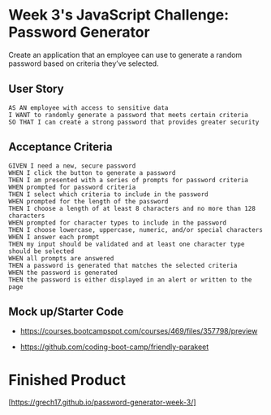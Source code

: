 # Week 3's JavaScript Challenge: Password Generator
Create an application that an employee can use to generate a random password based on criteria they’ve selected.

## User Story
```
AS AN employee with access to sensitive data
I WANT to randomly generate a password that meets certain criteria
SO THAT I can create a strong password that provides greater security
```

## Acceptance Criteria
```
GIVEN I need a new, secure password
WHEN I click the button to generate a password
THEN I am presented with a series of prompts for password criteria
WHEN prompted for password criteria
THEN I select which criteria to include in the password
WHEN prompted for the length of the password
THEN I choose a length of at least 8 characters and no more than 128 characters
WHEN prompted for character types to include in the password
THEN I choose lowercase, uppercase, numeric, and/or special characters
WHEN I answer each prompt
THEN my input should be validated and at least one character type should be selected
WHEN all prompts are answered
THEN a password is generated that matches the selected criteria
WHEN the password is generated
THEN the password is either displayed in an alert or written to the page
```

## Mock up/Starter Code
- https://courses.bootcampspot.com/courses/469/files/357798/preview

- https://github.com/coding-boot-camp/friendly-parakeet

# Finished Product
[https://grech17.github.io/password-generator-week-3/]



